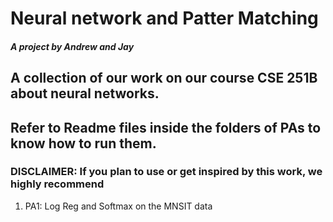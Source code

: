# Neural network and Patter Matching
##### A project by Andrew and Jay

## A collection of our work on our course CSE 251B about neural networks.

## Refer to Readme files inside the folders of PAs to know how to run them.

### DISCLAIMER: If you plan to use or get inspired by this work, we highly recommend 

1) PA1: Log Reg and Softmax on the MNSIT data
